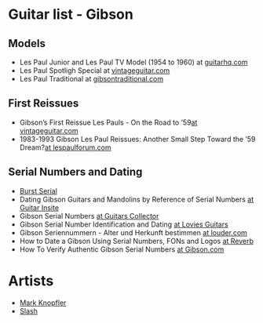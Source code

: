# Guitar list - Gibson

## Models
* Les Paul Junior and Les Paul TV Model (1954 to 1960) at [guitarhq.com](http://www.guitarhq.com/lpjr.html)
* Les Paul Spotligh Special at [vintageguitar.com](https://www.vintageguitar.com/1759/gibson-les-paul-spotlight-special/)
* Les Paul Traditional at [gibsontraditional.com](http://www.gibsontraditional.com/)

## First Reissues
* Gibson’s First Reissue Les Pauls - On the Road to ’59[at vintageguitar.com](https://www.vintageguitar.com/16462/gibsons-first-reissue-les-pauls/)
* 1983-1993 Gibson Les Paul Reissues: Another Small Step Toward the ’59 Dream?[at lespaulforum.com](https://www.lespaulforum.com/slubarticle/8393reissues/83to9359reissues.html)

## Serial Numbers and Dating
* [Burst Serial](http://www.burstserial.com/)
* Dating Gibson Guitars and Mandolins by Reference of Serial Numbers [at Guitar Insite](https://www.guitarinsite.nl/serienummers-gibson_eng.php)
* Gibson Serial Numbers [at Guitars Collector]( http://www.guitarscollector.com/gibson-serial-numbers.html)
* Gibson Serial Number Identification and Dating [at Lovies Guitars](https://loviesguitars.com/gibson-serial-number-identification-dating/)
* Gibson Seriennummern - Alter und Herkunft bestimmen [at louder.com](https://www.louder.com/de/magazin/gibson-seriennummern-alter-und-herkunft-bestimmen)
* How to Date a Gibson Using Serial Numbers, FONs and Logos [at Reverb](https://reverb.com/news/how-to-date-a-gibson-using-serial-numbers-fons-and-logos)
* How To Verify Authentic Gibson Serial Numbers [at Gibson.com](https://www.gibson.com/Support/Serial-Number-Search)

# Artists
* [Mark Knopfler](../artist/knopfler.md)
* [Slash](../artist/slash.md)